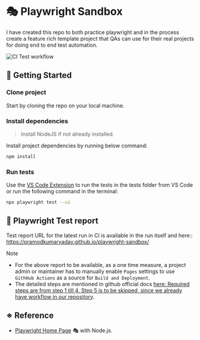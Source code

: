 # 🎭 Playwright Sandbox

I have created this repo to both practice playwright and in the process create a feature rich template project that QAs can use for their real projects for doing end to end test automation. 

![CI Test workflow](https://github.com/PramodKumarYadav/playwright-sandbox/actions/workflows/run-tests-and-publish-results.yml/badge.svg)

## 🚀 Getting Started

### Clone project

Start by cloning the repo on your local machine. 

### Install dependencies

> Install NodeJS if not already installed.

Install project dependencies by running below command:

```bash
npm install
```

### Run tests

Use the [VS Code Extension](https://marketplace.visualstudio.com/items?itemName=ms-playwright.playwright) to run the tests in the tests folder from VS Code or run the following command in the terminal:

```bash
npx playwright test --ui
```

## 🐞 Playwright Test report 

Test report URL for the latest run in CI is available in the run itself and here:: https://pramodkumaryadav.github.io/playwright-sandbox/

> [!NOTE]
> - For the above report to be available, as a one time measure, a project admin or maintainer has to manually enable `Pages` settings to use `GithHub Actions` as a source for `Build and Deployment`.
> - The detailed steps are mentioned in github official docs [here: Required steps are from step 1 till 4. Step 5 is to be skipped, since we already have workflow in our repository](https://docs.github.com/en/pages/getting-started-with-github-pages/configuring-a-publishing-source-for-your-github-pages-site#publishing-with-a-custom-github-actions-workflow). 

## ※ Reference

- [Playwright Home Page](https://playwright.dev/) 🎭 with Node.js.



